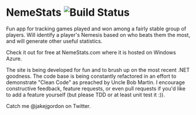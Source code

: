 NemeStats           ![Build Status](https://ci.appveyor.com/api/projects/status/github/NemeStats/NemeStats?branch=master&svg=true)
===============

Fun app for tracking games played and won among a fairly stable group of players. Will identify a player's Nemesis based on who beats them the most, and will generate other useful statistics.

Check it out for free at NemeStats.com where it is hosted on Windows Azure.

The site is being developed for fun and to brush up on the most recent .NET goodness. The code base is being constantly refactored in an effort to demonstrate "Clean Code" as preached by Uncle Bob Martin. I encourage constructive feedback, feature requests, or even pull requests if you'd like to add a feature yourself (but please TDD or at least unit test it :)).

Catch me @jakejgordon on Twitter. 
